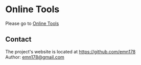 # Online Tools
Please go to [Online Tools](https://tool.aedev.net//)

## Contact
The project's website is located at https://github.com/emn178  
Author: emn178@gmail.com
